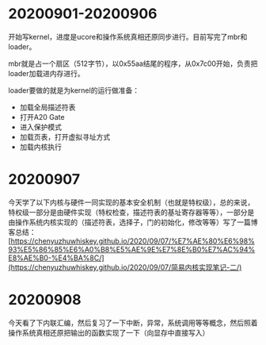 # 20200901-20200906

开始写kernel，进度是ucore和操作系统真相还原同步进行。目前写完了mbr和loader。

mbr就是占一个扇区（512字节），以0x55aa结尾的程序，从0x7c00开始，负责把loader加载进内存进行。

loader要做的就是为kernel的运行做准备：

- 加载全局描述符表
- 打开A20 Gate
- 进入保护模式
- 加载页表，打开虚拟寻址方式
- 加载内核执行

# 20200907

今天学了以下内核与硬件一同实现的基本安全机制（也就是特权级），总的来说，特权级一部分是由硬件实现（特权检查，描述符表的基址寄存器等等），一部分是由操作系统内核实现的（描述符表，选择子，门的初始化，修改等等）写了一篇博客总结： [https://chenyuzhuwhiskey.github.io/2020/09/07/%E7%AE%80%E6%98%93%E5%86%85%E6%A0%B8%E5%AE%9E%E7%8E%B0%E7%AC%94%E8%AE%B0-%E4%BA%8C/](https://chenyuzhuwhiskey.github.io/2020/09/07/简易内核实现笔记-二/) 

# 20200908

今天看了下内联汇编，然后复习了一下中断，异常，系统调用等等概念，然后照着操作系统真相还原把输出的函数实现了一下（向显存中直接写入）